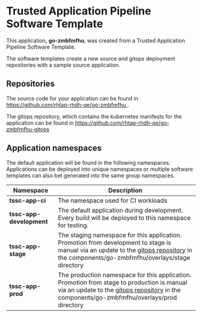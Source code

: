 # Trusted Application Pipeline Software Template

This application, **go-zmbfmfhu**, was created from a Trusted Application Pipeline Software Template.

The software templates create a new source and gitops deployment repositories with a sample source application. 

## Repositories

The source code for your application can be found in [https://github.com/rhtap-rhdh-qe/go-zmbfmfhu ](https://github.com/rhtap-rhdh-qe/go-zmbfmfhu ).
 
The gitops repository, which contains the kubernetes manifests for the application can be found in 
[https://github.com/rhtap-rhdh-qe/go-zmbfmfhu-gitops ](https://github.com/rhtap-rhdh-qe/go-zmbfmfhu-gitops ) 

## Application namespaces 

The default application will be found in the following namespaces. Applications can be deployed into unique namespaces or multiple software templates can also bet generated into the same group namespaces.  

|  Namespace   |  Description   |  
| -------- | -------- |
| **tssc-app-ci** | The namespace used for CI workloads |
| **tssc-app-development** | The default application during development. Every build will be deployed to this namespace for testing. |
| **tssc-app-stage** | The staging namespace for this application. Promotion from development to stage is manual via an update to the [gitops repository](https://github.com/rhtap-rhdh-qe/go-zmbfmfhu-gitops ) in the components/go-zmbfmfhu/overlays/stage directory |
| **tssc-app-prod** | The production namespace for this application. Promotion from stage to production is manual via an update to the [gitops repository](https://github.com/rhtap-rhdh-qe/go-zmbfmfhu-gitops ) in the components/go-zmbfmfhu/overlays/prod directory |